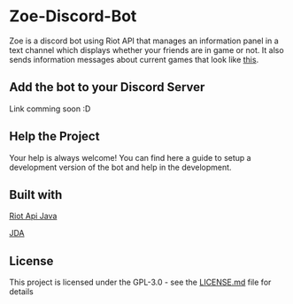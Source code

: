 # Zoe-Discord-Bot

Zoe is a discord bot using Riot API that manages an information panel in a text channel which displays whether your friends are in game or not. It also sends information messages about current games that look like [this](https://i.imgur.com/xvvkPn6.png).

## Add the bot to your Discord Server

Link comming soon :D

## Help the Project

Your help is always welcome! You can find here a guide to setup a development version of the bot and help in the development.

## Built with

[Riot Api Java](https://github.com/taycaldwell/riot-api-java)

[JDA](https://github.com/DV8FromTheWorld/JDA)

## License 

This project is licensed under the GPL-3.0 - see the [LICENSE.md](LICENSE.md) file for details

